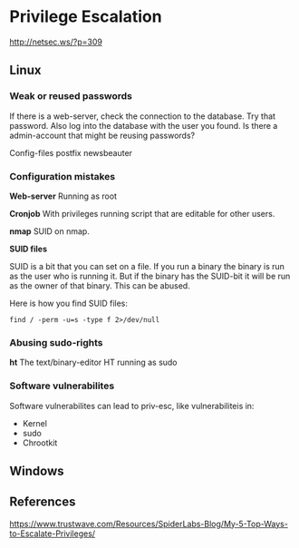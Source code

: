 # Privilege Escalation



http://netsec.ws/?p=309

## Linux

### Weak or reused passwords

If there is a web-server, check the connection to the database. Try that password. Also log into the database with the user you found. Is there a admin-account that might be reusing passwords?

Config-files
postfix
newsbeauter

### Configuration mistakes

**Web-server**
Running as root

**Cronjob** 
With privileges running script that are editable for other users. 

**nmap**
SUID on nmap.

**SUID files**

SUID is a bit that you can set on a file. If you run a binary the binary is run as the user who is running it. But if the binary has the SUID-bit it will be run as the owner of that binary. This can be abused.

Here is how you find SUID files:
```
find / -perm -u=s -type f 2>/dev/null
```

### Abusing sudo-rights

**ht**
The text/binary-editor HT running as sudo


### Software vulnerabilites

Software vulnerabilites can lead to priv-esc, like vulnerabiliteis in:
- Kernel
- sudo
- Chrootkit


## Windows

## References
https://www.trustwave.com/Resources/SpiderLabs-Blog/My-5-Top-Ways-to-Escalate-Privileges/